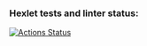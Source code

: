 ### Hexlet tests and linter status:
[![Actions Status](https://github.com/baseven/python-project-50/workflows/hexlet-check/badge.svg)](https://github.com/baseven/python-project-50/actions)